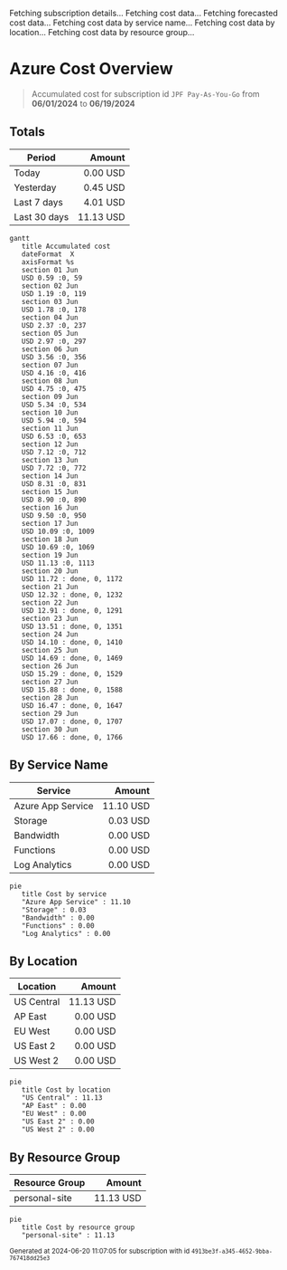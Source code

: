 Fetching subscription details...
Fetching cost data...
Fetching forecasted cost data...
Fetching cost data by service name...
Fetching cost data by location...
Fetching cost data by resource group...
# Azure Cost Overview

> Accumulated cost for subscription id `JPF Pay-As-You-Go` from **06/01/2024** to **06/19/2024**

## Totals

|Period|Amount|
|---|---:|
|Today|0.00 USD|
|Yesterday|0.45 USD|
|Last 7 days|4.01 USD|
|Last 30 days|11.13 USD|

```mermaid
gantt
   title Accumulated cost
   dateFormat  X
   axisFormat %s
   section 01 Jun
   USD 0.59 :0, 59
   section 02 Jun
   USD 1.19 :0, 119
   section 03 Jun
   USD 1.78 :0, 178
   section 04 Jun
   USD 2.37 :0, 237
   section 05 Jun
   USD 2.97 :0, 297
   section 06 Jun
   USD 3.56 :0, 356
   section 07 Jun
   USD 4.16 :0, 416
   section 08 Jun
   USD 4.75 :0, 475
   section 09 Jun
   USD 5.34 :0, 534
   section 10 Jun
   USD 5.94 :0, 594
   section 11 Jun
   USD 6.53 :0, 653
   section 12 Jun
   USD 7.12 :0, 712
   section 13 Jun
   USD 7.72 :0, 772
   section 14 Jun
   USD 8.31 :0, 831
   section 15 Jun
   USD 8.90 :0, 890
   section 16 Jun
   USD 9.50 :0, 950
   section 17 Jun
   USD 10.09 :0, 1009
   section 18 Jun
   USD 10.69 :0, 1069
   section 19 Jun
   USD 11.13 :0, 1113
   section 20 Jun
   USD 11.72 : done, 0, 1172
   section 21 Jun
   USD 12.32 : done, 0, 1232
   section 22 Jun
   USD 12.91 : done, 0, 1291
   section 23 Jun
   USD 13.51 : done, 0, 1351
   section 24 Jun
   USD 14.10 : done, 0, 1410
   section 25 Jun
   USD 14.69 : done, 0, 1469
   section 26 Jun
   USD 15.29 : done, 0, 1529
   section 27 Jun
   USD 15.88 : done, 0, 1588
   section 28 Jun
   USD 16.47 : done, 0, 1647
   section 29 Jun
   USD 17.07 : done, 0, 1707
   section 30 Jun
   USD 17.66 : done, 0, 1766
```

## By Service Name

|Service|Amount|
|---|---:|
|Azure App Service|11.10 USD|
|Storage|0.03 USD|
|Bandwidth|0.00 USD|
|Functions|0.00 USD|
|Log Analytics|0.00 USD|

```mermaid
pie
   title Cost by service
   "Azure App Service" : 11.10
   "Storage" : 0.03
   "Bandwidth" : 0.00
   "Functions" : 0.00
   "Log Analytics" : 0.00
```

## By Location

|Location|Amount|
|---|---:|
|US Central|11.13 USD|
|AP East|0.00 USD|
|EU West|0.00 USD|
|US East 2|0.00 USD|
|US West 2|0.00 USD|

```mermaid
pie
   title Cost by location
   "US Central" : 11.13
   "AP East" : 0.00
   "EU West" : 0.00
   "US East 2" : 0.00
   "US West 2" : 0.00
```

## By Resource Group

|Resource Group|Amount|
|---|---:|
|personal-site|11.13 USD|

```mermaid
pie
   title Cost by resource group
   "personal-site" : 11.13
```

<sup>Generated at 2024-06-20 11:07:05 for subscription with id `4913be3f-a345-4652-9bba-767418dd25e3`</sup>
